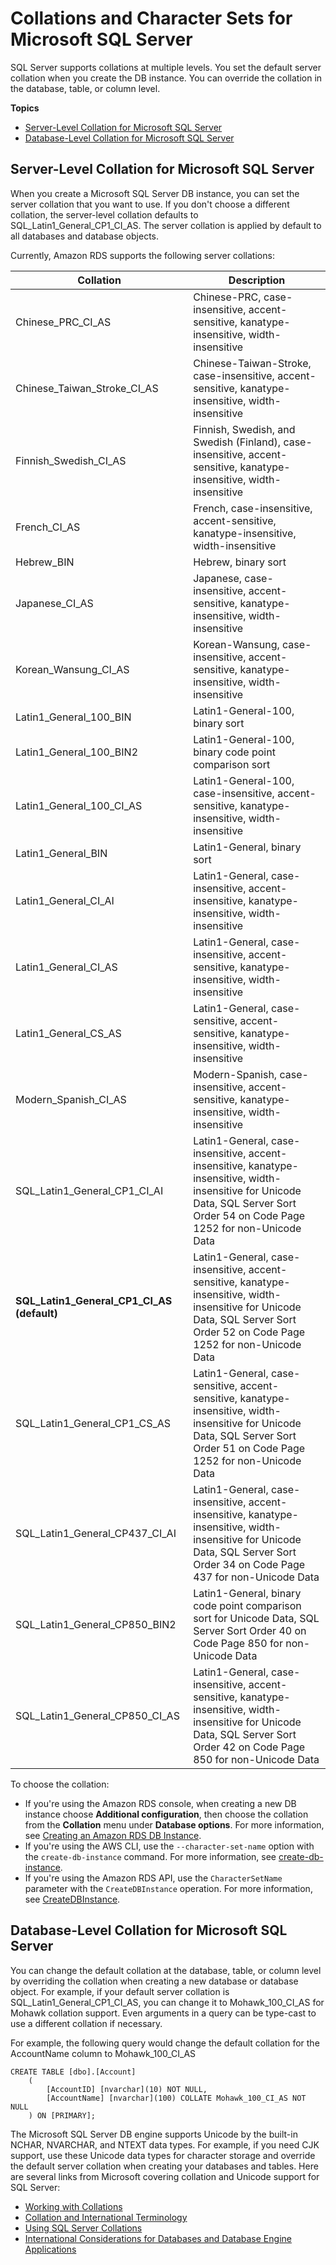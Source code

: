 # Collations and Character Sets for Microsoft SQL Server<a name="Appendix.SQLServer.CommonDBATasks.Collation"></a>

SQL Server supports collations at multiple levels\. You set the default server collation when you create the DB instance\. You can override the collation in the database, table, or column level\.

**Topics**
+ [Server\-Level Collation for Microsoft SQL Server](#Appendix.SQLServer.CommonDBATasks.Collation.Server)
+ [Database\-Level Collation for Microsoft SQL Server](#Appendix.SQLServer.CommonDBATasks.Collation.Database-Table-Column)

## Server\-Level Collation for Microsoft SQL Server<a name="Appendix.SQLServer.CommonDBATasks.Collation.Server"></a>

When you create a Microsoft SQL Server DB instance, you can set the server collation that you want to use\. If you don't choose a different collation, the server\-level collation defaults to SQL\_Latin1\_General\_CP1\_CI\_AS\. The server collation is applied by default to all databases and database objects\. 

Currently, Amazon RDS supports the following server collations:


| Collation | Description | 
| --- | --- | 
|  Chinese\_PRC\_CI\_AS  |  Chinese\-PRC, case\-insensitive, accent\-sensitive, kanatype\-insensitive, width\-insensitive  | 
|      Chinese\_Taiwan\_Stroke\_CI\_AS  |      Chinese\-Taiwan\-Stroke, case\-insensitive, accent\-sensitive, kanatype\-insensitive, width\-insensitive   | 
|  Finnish\_Swedish\_CI\_AS  |  Finnish, Swedish, and Swedish \(Finland\), case\-insensitive, accent\-sensitive, kanatype\-insensitive, width\-insensitive  | 
|  French\_CI\_AS  |  French, case\-insensitive, accent\-sensitive, kanatype\-insensitive, width\-insensitive  | 
|  Hebrew\_BIN  |  Hebrew, binary sort  | 
|  Japanese\_CI\_AS  |  Japanese, case\-insensitive, accent\-sensitive, kanatype\-insensitive, width\-insensitive  | 
|  Korean\_Wansung\_CI\_AS  |  Korean\-Wansung, case\-insensitive, accent\-sensitive, kanatype\-insensitive, width\-insensitive  | 
|  Latin1\_General\_100\_BIN  |  Latin1\-General\-100, binary sort  | 
|  Latin1\_General\_100\_BIN2  |  Latin1\-General\-100, binary code point comparison sort  | 
|  Latin1\_General\_100\_CI\_AS  |  Latin1\-General\-100, case\-insensitive, accent\-sensitive, kanatype\-insensitive, width\-insensitive  | 
|  Latin1\_General\_BIN  |  Latin1\-General, binary sort  | 
|  Latin1\_General\_CI\_AI  |  Latin1\-General, case\-insensitive, accent\-insensitive, kanatype\-insensitive, width\-insensitive  | 
|  Latin1\_General\_CI\_AS  |  Latin1\-General, case\-insensitive, accent\-sensitive, kanatype\-insensitive, width\-insensitive  | 
|  Latin1\_General\_CS\_AS  | Latin1\-General, case\-sensitive, accent\-sensitive, kanatype\-insensitive, width\-insensitive | 
|  Modern\_Spanish\_CI\_AS  |  Modern\-Spanish, case\-insensitive, accent\-sensitive, kanatype\-insensitive, width\-insensitive  | 
|  SQL\_Latin1\_General\_CP1\_CI\_AI  |  Latin1\-General, case\-insensitive, accent\-insensitive, kanatype\-insensitive, width\-insensitive for Unicode Data, SQL Server Sort Order 54 on Code Page 1252 for non\-Unicode Data  | 
|  **SQL\_Latin1\_General\_CP1\_CI\_AS \(default\)**  | Latin1\-General, case\-insensitive, accent\-sensitive, kanatype\-insensitive, width\-insensitive for Unicode Data, SQL Server Sort Order 52 on Code Page 1252 for non\-Unicode Data | 
|  SQL\_Latin1\_General\_CP1\_CS\_AS  |  Latin1\-General, case\-sensitive, accent\-sensitive, kanatype\-insensitive, width\-insensitive for Unicode Data, SQL Server Sort Order 51 on Code Page 1252 for non\-Unicode Data  | 
|  SQL\_Latin1\_General\_CP437\_CI\_AI  | Latin1\-General, case\-insensitive, accent\-insensitive, kanatype\-insensitive, width\-insensitive for Unicode Data, SQL Server Sort Order 34 on Code Page 437 for non\-Unicode Data | 
|  SQL\_Latin1\_General\_CP850\_BIN2  |  Latin1\-General, binary code point comparison sort for Unicode Data, SQL Server Sort Order 40 on Code Page 850 for non\-Unicode Data  | 
|  SQL\_Latin1\_General\_CP850\_CI\_AS  |  Latin1\-General, case\-insensitive, accent\-sensitive, kanatype\-insensitive, width\-insensitive for Unicode Data, SQL Server Sort Order 42 on Code Page 850 for non\-Unicode Data  | 

To choose the collation:
+ If you're using the Amazon RDS console, when creating a new DB instance choose **Additional configuration**, then choose the collation from the **Collation** menu under **Database options**\. For more information, see [Creating an Amazon RDS DB Instance](USER_CreateDBInstance.md)\. 
+ If you're using the AWS CLI, use the `--character-set-name` option with the `create-db-instance` command\. For more information, see [create\-db\-instance](https://docs.aws.amazon.com/cli/latest/reference/rds/create-db-instance.html)\.
+ If you're using the Amazon RDS API, use the `CharacterSetName` parameter with the `CreateDBInstance` operation\. For more information, see [CreateDBInstance](https://docs.aws.amazon.com/AmazonRDS/latest/APIReference/API_CreateDBInstance.html)\.

## Database\-Level Collation for Microsoft SQL Server<a name="Appendix.SQLServer.CommonDBATasks.Collation.Database-Table-Column"></a>

You can change the default collation at the database, table, or column level by overriding the collation when creating a new database or database object\. For example, if your default server collation is SQL\_Latin1\_General\_CP1\_CI\_AS, you can change it to Mohawk\_100\_CI\_AS for Mohawk collation support\. Even arguments in a query can be type\-cast to use a different collation if necessary\.

For example, the following query would change the default collation for the AccountName column to Mohawk\_100\_CI\_AS

```
CREATE TABLE [dbo].[Account]
	(
	    [AccountID] [nvarchar](10) NOT NULL,
	    [AccountName] [nvarchar](100) COLLATE Mohawk_100_CI_AS NOT NULL 
	) ON [PRIMARY];
```

The Microsoft SQL Server DB engine supports Unicode by the built\-in NCHAR, NVARCHAR, and NTEXT data types\. For example, if you need CJK support, use these Unicode data types for character storage and override the default server collation when creating your databases and tables\. Here are several links from Microsoft covering collation and Unicode support for SQL Server:
+ [Working with Collations](http://msdn.microsoft.com/en-us/library/ms187582%28v=sql.105%29.aspx) 
+ [Collation and International Terminology](http://msdn.microsoft.com/en-us/library/ms143726%28v=sql.105%29) 
+ [Using SQL Server Collations](http://msdn.microsoft.com/en-us/library/ms144260%28v=sql.105%29.aspx) 
+ [International Considerations for Databases and Database Engine Applications](http://msdn.microsoft.com/en-us/library/ms190245%28v=sql.105%29.aspx)
